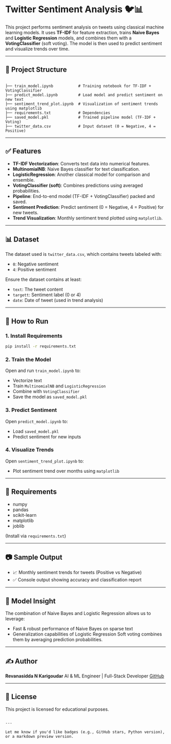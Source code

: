 # Twitter Sentiment Analysis 🐦📊

This project performs sentiment analysis on tweets using classical machine learning models. It uses **TF-IDF** for feature extraction, trains **Naive Bayes** and **Logistic Regression** models, and combines them with a **VotingClassifier** (soft voting). The model is then used to predict sentiment and visualize trends over time.

---

## 📁 Project Structure

```

├── train_model.ipynb           # Training notebook for TF-IDF + VotingClassifier
├── predict_model.ipynb         # Load model and predict sentiment on new text
├── sentiment_trend_plot.ipynb  # Visualization of sentiment trends using matplotlib
├── requirements.txt            # Dependencies
├── saved_model.pkl             # Trained pipeline model (TF-IDF + Voting)
├── twitter_data.csv            # Input dataset (0 = Negative, 4 = Positive)

````

---

## ✅ Features

- **TF-IDF Vectorization**: Converts text data into numerical features.
- **MultinomialNB**: Naive Bayes classifier for text classification.
- **LogisticRegression**: Another classical model for comparison and ensemble.
- **VotingClassifier (soft)**: Combines predictions using averaged probabilities.
- **Pipeline**: End-to-end model (TF-IDF + VotingClassifier) packed and saved.
- **Sentiment Prediction**: Predict sentiment (0 = Negative, 4 = Positive) for new tweets.
- **Trend Visualization**: Monthly sentiment trend plotted using `matplotlib`.

---

## 📊 Dataset

The dataset used is `twitter_data.csv`, which contains tweets labeled with:
- `0`: Negative sentiment  
- `4`: Positive sentiment

Ensure the dataset contains at least:
- `text`: The tweet content
- `targett`: Sentiment label (0 or 4)
- `date`: Date of tweet (used in trend analysis)

---

## 🚀 How to Run

### 1. Install Requirements
```bash
pip install -r requirements.txt
````

### 2. Train the Model

Open and run `train_model.ipynb` to:

* Vectorize text
* Train `MultinomialNB` and `LogisticRegression`
* Combine with `VotingClassifier`
* Save the model as `saved_model.pkl`

### 3. Predict Sentiment

Open `predict_model.ipynb` to:

* Load `saved_model.pkl`
* Predict sentiment for new inputs

### 4. Visualize Trends

Open `sentiment_trend_plot.ipynb` to:

* Plot sentiment trend over months using `matplotlib`

---

## 📌 Requirements

* numpy
* pandas
* scikit-learn
* matplotlib
* joblib

(Install via `requirements.txt`)

---

## 📷 Sample Output

* 📈 Monthly sentiment trends for tweets (Positive vs Negative)
* ✅ Console output showing accuracy and classification report

---

## 🧠 Model Insight

The combination of Naive Bayes and Logistic Regression allows us to leverage:

* Fast & robust performance of Naive Bayes on sparse text
* Generalization capabilities of Logistic Regression
  Soft voting combines them by averaging prediction probabilities.

---

## ✍️ Author

**Revanasidda N Karigoudar**
AI & ML Engineer | Full-Stack Developer
[GitHub](https://github.com/RevanasiddaNK)

---

## 📜 License

This project is licensed for educational purposes.

```

---

Let me know if you'd like badges (e.g., GitHub stars, Python version), or a markdown preview version.
```
